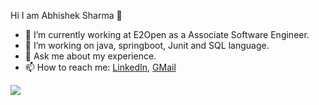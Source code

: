 Hi I am Abhishek Sharma 👋

- 🔭 I’m currently working at E2Open as a Associate Software Engineer.
- 🌱 I’m working on java, springboot, Junit and SQL language.
- 💬 Ask me about my experience.
- 📫 How to reach me: 
[LinkedIn](https://www.linkedin.com/in/abhishek-sharma-b757621a4/),
[GMail](abhu.sharma29@gmail.com)
<img src="https://github-readme-stats.vercel.app/api?username=mrabhishek29&&show_icons=true&title_color=FFFF00&icon_color=DC143C&text_color=4169E1&bg_color=151515">
